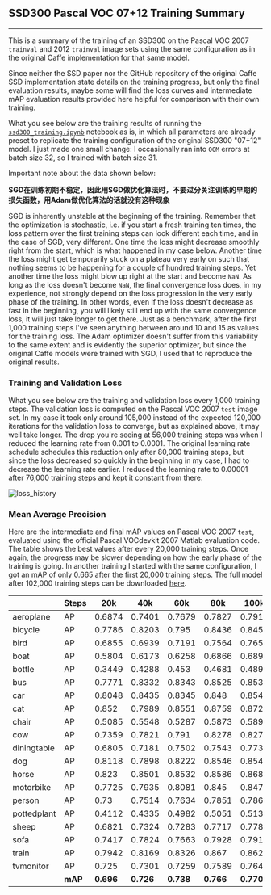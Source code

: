 ## SSD300 Pascal VOC 07+12 Training Summary
---

This is a summary of the training of an SSD300 on the Pascal VOC 2007 `trainval` and 2012 `trainval` image sets using the same configuration as in the original Caffe implementation for that same model.

Since neither the SSD paper nor the GitHub repository of the original Caffe SSD implementation state details on the training progress, but only the final evaluation results, maybe some will find the loss curves and intermediate mAP evaluation results provided here helpful for comparison with their own training.

What you see below are the training results of running the [`ssd300_training.ipynb`](../ssd300_training.ipynb) notebook as is, in which all parameters are already preset to replicate the training configuration of the original SSD300 "07+12" model. I just made one small change: I occasionally ran into `OOM` errors at batch size 32, so I trained with batch size 31.

Important note about the data shown below:

**SGD在训练初期不稳定，因此用SGD做优化算法时，不要过分关注训练的早期的损失函数，用Adam做优化算法的话就没有这种现象**

SGD is inherently unstable at the beginning of the training. Remember that the optimization is stochastic, i.e. if you start a fresh training ten times, the loss pattern over the first training steps can look different each time, and in the case of SGD, very different. One time the loss might decrease smoothly right from the start, which is what happened in my case below. Another time the loss might get temporarily stuck on a plateau very early on such that nothing seems to be happening for a couple of hundred training steps. Yet another time the loss might blow up right at the start and become `NaN`. As long as the loss doesn't become `NaN`, the final convergence loss does, in my experience, not strongly depend on the loss progression in the very early phase of the training. In other words, even if the loss doesn't decrease as fast in the beginning, you will likely still end up with the same convergence loss, it will just take longer to get there. Just as a benchmark, after the first 1,000 training steps I've seen anything between around 10 and 15 as values for the training loss. The Adam optimizer doesn't suffer from this variability to the same extent and is evidently the superior optimizer, but since the original Caffe models were trained with SGD, I used that to reproduce the original results.

### Training and Validation Loss

What you see below are the training and validation loss every 1,000 training steps. The validation loss is computed on the Pascal VOC 2007 `test` image set. In my case it took only around 105,000 instead of the expected 120,000 iterations for the validation loss to converge, but as explained above, it may well take longer. The drop you're seeing at 56,000 training steps was when I reduced the learning rate from 0.001 to 0.0001. The original learning rate schedule schedules this reduction only after 80,000 training steps, but since the loss decreased so quickly in the beginning in my case, I had to decrease the learning rate earlier. I reduced the learning rate to 0.00001 after 76,000 training steps and kept it constant from there.

![loss_history](ssd300_pascal_07+12_loss_history.png)

### Mean Average Precision

Here are the intermediate and final mAP values on Pascal VOC 2007 `test`, evaluated using the official Pascal VOCdevkit 2007 Matlab evaluation code. The table shows the best values after every 20,000 training steps. Once again, the progress may be slower depending on how the early phase of the training is going. In another training I started with the same configuration, I got an mAP of only 0.665 after the first 20,000 training steps. The full model after 102,000 training steps can be downloaded [here](https://drive.google.com/open?id=1-MYYaZbIHNPtI2zzklgVBAjssbP06BeA).


|             | Steps |  20k     |  40k     |  60k     |  80k     |  100k    |  102k    |
|-------------|-------|----------|----------|----------|----------|----------|----------|
|aeroplane    |  AP   |  0.6874  |  0.7401  |  0.7679  |  0.7827  |  0.7912  |  0.7904  |
|bicycle      |  AP   |  0.7786  |  0.8203  |  0.795   |  0.8436  |  0.8453  |  0.8466  |
|bird         |  AP   |  0.6855  |  0.6939  |  0.7191  |  0.7564  |  0.7655  |  0.7672  |
|boat         |  AP   |  0.5804  |  0.6173  |  0.6258  |  0.6866  |  0.6896  |  0.6952  |
|bottle       |  AP   |  0.3449  |  0.4288  |  0.453   |  0.4681  |  0.4896  |  0.4844  |
|bus          |  AP   |  0.7771  |  0.8332  |  0.8343  |  0.8525  |  0.8537  |  0.8554  |
|car          |  AP   |  0.8048  |  0.8435  |  0.8345  |  0.848   |  0.8546  |  0.8543  |
|cat          |  AP   |  0.852   |  0.7989  |  0.8551  |  0.8759  |  0.8727  |  0.8746  |
|chair        |  AP   |  0.5085  |  0.5548  |  0.5287  |  0.5873  |  0.5895  |  0.5911  |
|cow          |  AP   |  0.7359  |  0.7821  |  0.791   |  0.8278  |  0.8271  |  0.8243  |
|diningtable  |  AP   |  0.6805  |  0.7181  |  0.7502  |  0.7543  |  0.7733  |  0.7614  |
|dog          |  AP   |  0.8118  |  0.7898  |  0.8222  |  0.8546  |  0.8544  |  0.8552  |
|horse        |  AP   |  0.823   |  0.8501  |  0.8532  |  0.8586  |  0.8688  |  0.867   |
|motorbike    |  AP   |  0.7725  |  0.7935  |  0.8081  |  0.845   |  0.8471  |  0.8509  |
|person       |  AP   |  0.73    |  0.7514  |  0.7634  |  0.7851  |  0.7869  |  0.7862  |
|pottedplant  |  AP   |  0.4112  |  0.4335  |  0.4982  |  0.5051  |  0.5131  |  0.5182  |
|sheep        |  AP   |  0.6821  |  0.7324  |  0.7283  |  0.7717  |  0.7783  |  0.7799  |
|sofa         |  AP   |  0.7417  |  0.7824  |  0.7663  |  0.7928  |  0.7911  |  0.794   |
|train        |  AP   |  0.7942  |  0.8169  |  0.8326  |  0.867   |  0.862   |  0.8596  |
|tvmonitor    |  AP   |  0.725   |  0.7301  |  0.7259  |  0.7589  |  0.7649  |  0.7651  |
|             |**mAP**|**0.696** |**0.726** |**0.738** |**0.766** |**0.7709**|**0.7711**|
